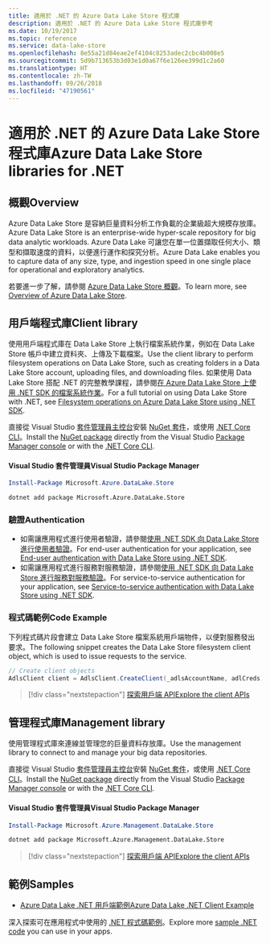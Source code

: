 ```yaml
---
title: 適用於 .NET 的 Azure Data Lake Store 程式庫
description: 適用於 .NET 的 Azure Data Lake Store 程式庫參考
ms.date: 10/19/2017
ms.topic: reference
ms.service: data-lake-store
ms.openlocfilehash: 8e55a21d84eae2ef4104c8253adec2cbc4b008e5
ms.sourcegitcommit: 5d9b713653b3d03e1d0a67f6e126ee399d1c2a60
ms.translationtype: HT
ms.contentlocale: zh-TW
ms.lasthandoff: 09/26/2018
ms.locfileid: "47190561"
---
```

# <a name="azure-data-lake-store-libraries-for-net"></a><span data-ttu-id="5dbb9-103">適用於 .NET 的 Azure Data Lake Store 程式庫</span><span class="sxs-lookup"><span data-stu-id="5dbb9-103">Azure Data Lake Store libraries for .NET</span></span>

## <a name="overview"></a><span data-ttu-id="5dbb9-104">概觀</span><span class="sxs-lookup"><span data-stu-id="5dbb9-104">Overview</span></span>

<span data-ttu-id="5dbb9-105">Azure Data Lake Store 是容納巨量資料分析工作負載的企業級超大規模存放庫。</span><span class="sxs-lookup"><span data-stu-id="5dbb9-105">Azure Data Lake Store is an enterprise-wide hyper-scale repository for big data analytic workloads.</span></span> <span data-ttu-id="5dbb9-106">Azure Data Lake 可讓您在單一位置擷取任何大小、類型和擷取速度的資料，以便進行運作和探究分析。</span><span class="sxs-lookup"><span data-stu-id="5dbb9-106">Azure Data Lake enables you to capture data of any size, type, and ingestion speed in one single place for operational and exploratory analytics.</span></span>

<span data-ttu-id="5dbb9-107">若要進一步了解，請參閱 [Azure Data Lake Store 概觀](/azure/data-lake-store/data-lake-store-overview)。</span><span class="sxs-lookup"><span data-stu-id="5dbb9-107">To learn more, see [Overview of Azure Data Lake Store](/azure/data-lake-store/data-lake-store-overview).</span></span>

## <a name="client-library"></a><span data-ttu-id="5dbb9-108">用戶端程式庫</span><span class="sxs-lookup"><span data-stu-id="5dbb9-108">Client library</span></span>

<span data-ttu-id="5dbb9-109">使用用戶端程式庫在 Data Lake Store 上執行檔案系統作業，例如在 Data Lake Store 帳戶中建立資料夾、上傳及下載檔案。</span><span class="sxs-lookup"><span data-stu-id="5dbb9-109">Use the client library to perform filesystem operations on Data Lake Store, such as creating folders in a Data Lake Store account, uploading files, and downloading files.</span></span>  <span data-ttu-id="5dbb9-110">如果使用 Data Lake Store 搭配 .NET 的完整教學課程，請參閱[在 Azure Data Lake Store 上使用 .NET SDK 的檔案系統作業](/azure/data-lake-store/data-lake-store-data-operations-net-sdk)。</span><span class="sxs-lookup"><span data-stu-id="5dbb9-110">For a full tutorial on using Data Lake Store with .NET, see [Filesystem operations on Azure Data Lake Store using .NET SDK](/azure/data-lake-store/data-lake-store-data-operations-net-sdk).</span></span>

<span data-ttu-id="5dbb9-111">直接從 Visual Studio [套件管理員主控台][PackageManager]安裝 [NuGet 套件](https://www.nuget.org/packages/Microsoft.Azure.Management.DataLake.Store)，或使用 [.NET Core CLI][DotNetCLI]。</span><span class="sxs-lookup"><span data-stu-id="5dbb9-111">Install the [NuGet package](https://www.nuget.org/packages/Microsoft.Azure.Management.DataLake.Store) directly from the Visual Studio [Package Manager console][PackageManager] or with the [.NET Core CLI][DotNetCLI].</span></span>

#### <a name="visual-studio-package-manager"></a><span data-ttu-id="5dbb9-112">Visual Studio 套件管理員</span><span class="sxs-lookup"><span data-stu-id="5dbb9-112">Visual Studio Package Manager</span></span>

```powershell
Install-Package Microsoft.Azure.DataLake.Store
```

```bash
dotnet add package Microsoft.Azure.DataLake.Store
```
### <a name="authentication"></a><span data-ttu-id="5dbb9-113">驗證</span><span class="sxs-lookup"><span data-stu-id="5dbb9-113">Authentication</span></span>

* <span data-ttu-id="5dbb9-114">如需讓應用程式進行使用者驗證，請參閱[使用 .NET SDK 向 Data Lake Store 進行使用者驗證](/azure/data-lake-store/data-lake-store-end-user-authenticate-net-sdk)。</span><span class="sxs-lookup"><span data-stu-id="5dbb9-114">For end-user authentication for your application, see [End-user authentication with Data Lake Store using .NET SDK](/azure/data-lake-store/data-lake-store-end-user-authenticate-net-sdk).</span></span>
* <span data-ttu-id="5dbb9-115">如需讓應用程式進行服務對服務驗證，請參閱[使用 .NET SDK 向 Data Lake Store 進行服務對服務驗證](/azure/data-lake-store/data-lake-store-service-to-service-authenticate-net-sdk)。</span><span class="sxs-lookup"><span data-stu-id="5dbb9-115">For service-to-service authentication for your application, see [Service-to-service authentication with Data Lake Store using .NET SDK](/azure/data-lake-store/data-lake-store-service-to-service-authenticate-net-sdk).</span></span>

### <a name="code-example"></a><span data-ttu-id="5dbb9-116">程式碼範例</span><span class="sxs-lookup"><span data-stu-id="5dbb9-116">Code Example</span></span>

<span data-ttu-id="5dbb9-117">下列程式碼片段會建立 Data Lake Store 檔案系統用戶端物件，以便對服務發出要求。</span><span class="sxs-lookup"><span data-stu-id="5dbb9-117">The following snippet creates the Data Lake Store filesystem client object, which is used to issue requests to the service.</span></span>

```csharp
// Create client objects
AdlsClient client = AdlsClient.CreateClient(_adlsAccountName, adlCreds);
```

> [!div class="nextstepaction"]
> [<span data-ttu-id="5dbb9-118">探索用戶端 API</span><span class="sxs-lookup"><span data-stu-id="5dbb9-118">Explore the client APIs</span></span>](/dotnet/api/overview/azure/datalakestore/client)


## <a name="management-library"></a><span data-ttu-id="5dbb9-119">管理程式庫</span><span class="sxs-lookup"><span data-stu-id="5dbb9-119">Management library</span></span>

<span data-ttu-id="5dbb9-120">使用管理程式庫來連線並管理您的巨量資料存放庫。</span><span class="sxs-lookup"><span data-stu-id="5dbb9-120">Use the management library to connect to and manage your big data repositories.</span></span>

<span data-ttu-id="5dbb9-121">直接從 Visual Studio [套件管理員主控台][PackageManager]安裝 [NuGet 套件](https://www.nuget.org/packages/Microsoft.Azure.Management.DataLake.Store)，或使用 [.NET Core CLI][DotNetCLI]。</span><span class="sxs-lookup"><span data-stu-id="5dbb9-121">Install the [NuGet package](https://www.nuget.org/packages/Microsoft.Azure.Management.DataLake.Store) directly from the Visual Studio [Package Manager console][PackageManager] or with the [.NET Core CLI][DotNetCLI].</span></span>

#### <a name="visual-studio-package-manager"></a><span data-ttu-id="5dbb9-122">Visual Studio 套件管理員</span><span class="sxs-lookup"><span data-stu-id="5dbb9-122">Visual Studio Package Manager</span></span>

```powershell
Install-Package Microsoft.Azure.Management.DataLake.Store
```

```bash
dotnet add package Microsoft.Azure.Management.DataLake.Store
```

> [!div class="nextstepaction"]
> [<span data-ttu-id="5dbb9-123">探索用戶端 API</span><span class="sxs-lookup"><span data-stu-id="5dbb9-123">Explore the client APIs</span></span>](/dotnet/api/overview/azure/datalakestore/management)


## <a name="samples"></a><span data-ttu-id="5dbb9-124">範例</span><span class="sxs-lookup"><span data-stu-id="5dbb9-124">Samples</span></span>

* [<span data-ttu-id="5dbb9-125">Azure Data Lake .NET 用戶端範例</span><span class="sxs-lookup"><span data-stu-id="5dbb9-125">Azure Data Lake .NET Client Example</span></span>](https://azure.microsoft.com/resources/samples/data-lake-dotnet-client/)

<span data-ttu-id="5dbb9-126">深入探索可在應用程式中使用的 [.NET 程式碼範例](https://azure.microsoft.com/resources/samples/?platform=dotnet)。</span><span class="sxs-lookup"><span data-stu-id="5dbb9-126">Explore more [sample .NET code](https://azure.microsoft.com/resources/samples/?platform=dotnet) you can use in your apps.</span></span>

[PackageManager]: https://docs.microsoft.com/nuget/tools/package-manager-console
[DotNetCLI]: https://docs.microsoft.com/dotnet/core/tools/dotnet-add-package
